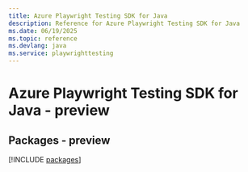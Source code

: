 ```yaml
---
title: Azure Playwright Testing SDK for Java
description: Reference for Azure Playwright Testing SDK for Java
ms.date: 06/19/2025
ms.topic: reference
ms.devlang: java
ms.service: playwrighttesting
---
```

# Azure Playwright Testing SDK for Java - preview
## Packages - preview
[!INCLUDE [packages](playwright-testing-index.md)]